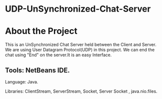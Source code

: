 # UDP-UnSynchronized-Chat-Server
# About the Project
This is an UnSynchronized Chat Server held between the Client and Server. We are using User Datagram Protocol(UDP) in this project. We can end the chat using "End" on the server.It is an easy Interface.

## Tools: NetBeans IDE.

Language: Java.

Libraries: ClientStream, ServerStream, Socket, Server Socket , java.nio.files.

